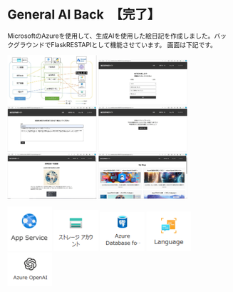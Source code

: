# General AI Back　【完了】

MicrosoftのAzureを使用して、生成AIを使用した絵日記を作成しました。バックグラウンドでFlaskRESTAPIとして機能させています。
画面は下記です。

<p float="left">
  <img src="/readmeimage/1.JPG" width="200" />
  <img src="/readmeimage/2.jpg" width="200" /> 
  <img src="/readmeimage/3.JPG" width="200" />
  <img src="/readmeimage/4.JPG" width="200" />
  <img src="/readmeimage/5.JPG" width="200" />
  <img src="/readmeimage/6.JPG" width="200" />
</p>

<p float="left">
  <img src="/readmeimage/image-1.png" width="100" />
  <img src="/readmeimage/image.png" width="100" /> 
  <img src="/readmeimage/image-2.png" width="100" />
  <img src="/readmeimage/image-3.png" width="100" />
  <img src="/readmeimage/image-4.png" width="100" />
</p>
